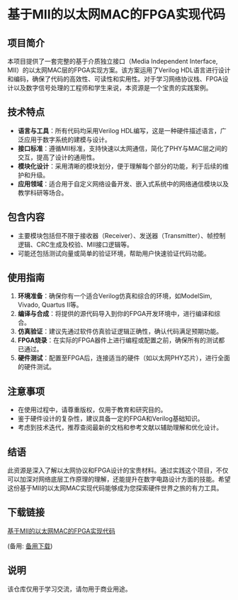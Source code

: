 # 基于MII的以太网MAC的FPGA实现代码

## 项目简介

本项目提供了一套完整的基于介质独立接口（Media Independent Interface, MII）的以太网MAC层的FPGA实现方案。该方案运用了Verilog HDL语言进行设计和编码，确保了代码的高效性、可读性和实用性。对于学习网络协议栈、FPGA设计以及数字信号处理的工程师和学生来说，本资源是一个宝贵的实践案例。

## 技术特点

- **语言与工具**：所有代码均采用Verilog HDL编写，这是一种硬件描述语言，广泛应用于数字系统的建模与设计。
- **接口标准**：遵循MII标准，支持快速以太网通信，简化了PHY与MAC层之间的交互，提高了设计的通用性。
- **模块化设计**：采用清晰的模块划分，便于理解每个部分的功能，利于后续的维护和升级。
- **应用领域**：适合用于自定义网络设备开发、嵌入式系统中的网络通信模块以及教学科研等场合。

## 包含内容

- 主要模块包括但不限于接收器（Receiver）、发送器（Transmitter）、帧控制逻辑、CRC生成及校验、MII接口逻辑等。
- 可能还包括测试向量或简单的验证环境，帮助用户快速验证代码功能。

## 使用指南

1. **环境准备**：确保你有一个适合Verilog仿真和综合的环境，如ModelSim, Vivado, Quartus II等。
2. **编译与合成**：将提供的源代码导入到你的FPGA开发环境中，进行编译和综合。
3. **仿真验证**：建议先通过软件仿真验证逻辑正确性，确认代码满足预期功能。
4. **FPGA烧录**：在实际的FPGA器件上进行编程或配置之前，确保所有的测试都已通过。
5. **硬件测试**：配置至FPGA后，连接适当的硬件（如以太网PHY芯片），进行全面的硬件测试。

## 注意事项

- 在使用过程中，请尊重版权，仅用于教育和研究目的。
- 鉴于硬件设计的复杂性，建议具备一定的FPGA和Verilog基础知识。
- 考虑到技术迭代，推荐查阅最新的文档和参考文献以辅助理解和优化设计。

## 结语

此资源是深入了解以太网协议和FPGA设计的宝贵材料。通过实践这个项目，不仅可以加深对网络底层工作原理的理解，还能提升在数字电路设计方面的技能。希望这份基于MII的以太网MAC实现代码能够成为您探索硬件世界之旅的有力工具。

## 下载链接
[基于MII的以太网MAC的FPGA实现代码](https://pan.quark.cn/s/8a04f68e1ffa) 

(备用: [备用下载](https://pan.baidu.com/s/1iJt0pqw-Lpp_6QJYcJe_ew?pwd=1234))

## 说明

该仓库仅用于学习交流，请勿用于商业用途。

